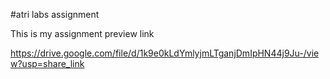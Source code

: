#atri labs assignment

This is my assignment preview link

https://drive.google.com/file/d/1k9e0kLdYmlyjmLTganjDmIpHN44j9Ju-/view?usp=share_link
 
